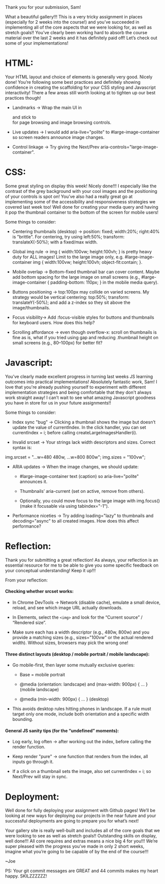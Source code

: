 Thank you for your submission, Sam!

What a beautiful gallery!!! This is a very tricky assignment in places (especially for 2 weeks into the course!) and you’ve succeeded in implementing all of the core aspects that we were looking for, as well as stretch goals!!
You’ve clearly been working hard to absorb the course material over the last 2 weeks and it has definitely paid off!
Let’s check out some of your implementations!

# HTML:

Your HTML layout and choice of elements is generally very good. Nicely done!
You’re following some best practices and definitely showing confidence in creating the scaffolding for your CSS styling and Javascript interactivity! There a few areas still worth looking at to tighten up our best practices though!

- Landmarks -> Wrap the main UI in <main> and stick to <nav> for page browsing and image browsing controls.

- Live updates -> I would add aria-live="polite" to #large-image-container so screen readers announce image changes.

- Control linkage -> Try giving the Next/Prev aria-controls="large-image-container".


# CSS:

Some great styling on display this week! Nicely done!!! I especially like the contrast of the grey background with your cool images and the positioning of your controls is spot on! You’ve also had a really great go at implementing some of the accessibility and responsiveness strategies we covered last week too! Well done for creating your media query and having it pop the thumbnail container to the bottom of the screen for mobile users!

Some things to consider:

- Centering thumbnails (desktop) -> position: fixed; width:20%; right:40% is "brittle". For centering, try using left:50%; transform: translateX(-50%); with a fixed/max width.

- Global img rule -> img { width:100vw; height:100vh; } is pretty heavy duty for ALL images! Limit to the large image only, e.g. #large-image-container img { width:100vw; height:100vh; object-fit:contain; }.

- Mobile overlap -> Bottom-fixed thumbnail bar can cover content. Maybe add bottom spacing for the large image on small screens (e.g., #large-image-container { padding-bottom: 110px; } in the mobile media query).

- Buttons positioning -> top:100px may collide on varied screens. My strategy would be vertical centering: top:50%; transform: translateY(-50%); and add a z-index so they sit above the image/thumbnails.

- Focus visibility-> Add :focus-visible styles for buttons and thumbnails for keyboard users. How does this help?

- Scrolling affordance -> even though overflow-x: scroll on thumbnails is fine as is, what if you tried using gap and reducing .thumbnail height on small screens (e.g., 80–100px) for better fit?

# Javascript:

You’ve clearly made excellent progress in turning last weeks JS learning outcomes into practical implementations! Absolutely fantastic work, Sam! I love that you're already pushing yourself to experiment with different implementation strategies and being comfortable that they don't always work straight away! I can’t wait to see what amazing Javascript goodness you have in store for us in your future assignments!!

Some things to consider:

- Index sync "bug" -> Clicking a thumbnail shows the image but doesn’t update the value of currentIndex. In the click handler, you can set currentIndex = i; before calling createLargeImagesHandler(i).

- Invalid srcset -> Your strings lack width descriptors and sizes. Correct syntax is:

 img.srcset = "…w=480 480w, …w=800 800w"; img.sizes = "100vw";

- ARIA updates -> When the image changes, we should update:

    - #large-image-container text (caption) so aria-live="polite" announces it.

    - Thumbnails’ aria-current (set on active, remove from others).

    - Optionally, you could move focus to the large image with img.focus() (make it focusable via using  tabindex="-1").

- Performance niceties -> Try adding loading="lazy" to thumbnails and decoding="async" to all created images. How does this affect performance?

# Reflection:

Thank you for submitting a great reflection! As always, your reflection is an essential resource for me to be able to give you some specific feedback on your conceptual understanding! Keep it up!!!

From your reflection:

#### Checking whether srcset works:

- In Chrome DevTools -> Network (disable cache), emulate a small device, reload, and see which image URL actually downloads.

- In Elements, select the `<img>` and look for the “Current source” / “Rendered size”.

- Make sure each has a width descriptor (e.g., 480w, 800w) and you provide a matching sizes (e.g., sizes="100vw" or the actual rendered width). Without sizes, browsers may pick the wrong one!

#### Three distinct layouts (desktop / mobile portrait / mobile landscape):

- Go mobile-first, then layer some mutually exclusive queries:

    - Base = mobile portrait

    - @media (orientation: landscape) and (max-width: 900px) { … } (mobile landscape)

    - @media (min-width: 900px) { … } (desktop)

- This avoids desktop rules hitting phones in landscape. If a rule must target only one mode, include both orientation and a specific width bounding.

#### General JS sanity tips (for the “undefined” moments):

- Log early, log often -> after working out the index, before calling the render function.

- Keep render "pure" -> one function that renders from the index, all inputs go through it.

- If a click on a thumbnail sets the image, also set currentIndex = i; so Next/Prev will stay in sync.

# Deployment:

Well done for fully deploying your assignment with Github pages!
We’ll be looking at new ways for deploying our projects in the near future and your successful deployments are going to prepare you for what’s next!

Your gallery site is really well-built and includes all of the core goals that we were looking to see as well as stretch goals!! Outstanding skills on display, well done!!!
All core requires and extras means a nice big 4 for you!!! We’re super pleased with the progress you’ve made in only 2 short weeks, imagine what you’re going to be capable of by the end of the course!!!

~Joe

PS: Your git commit messages are GREAT and 44 commits makes my heart happy. SKILZZZZZZ!
